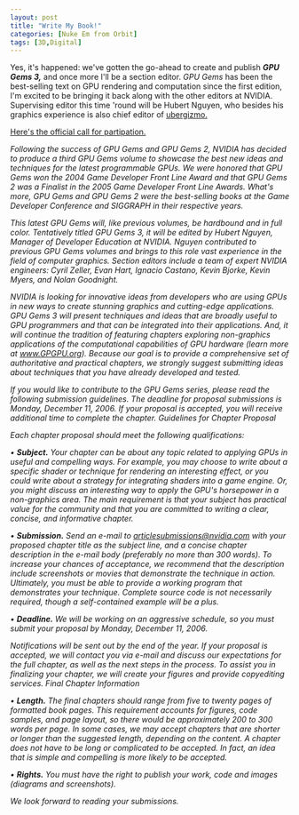 ```yaml
---
layout: post
title: "Write My Book!"
categories: [Nuke Em from Orbit]
tags: [3D,Digital]
---
```

Yes, it's happened: we've gotten the go-ahead to create and publish <cite><b>GPU Gems 3,</b></cite> and once more I'll be a section editor. <cite>GPU Gems</cite> has been the best-selling text on GPU rendering and computation since the first edition, I'm excited to be bringing it back along with the other editors at NVIDIA. Supervising editor this time 'round will be Hubert Nguyen, who besides his graphics experience is also chief editor of <a href="http://www.ubergizmo.com/">ubergizmo.</a>

<a href="http://developer.nvidia.com/object/gpu-gems-3-call-for-participation.html">Here's the official call for partipation.</a>

<!--more-->
<i>Following the success of GPU Gems and GPU Gems 2, NVIDIA has decided to produce a third GPU Gems volume to showcase the best new ideas and techniques for the latest programmable GPUs. We were honored that GPU Gems won the 2004 Game Developer Front Line Award and that GPU Gems 2 was a Finalist in the 2005 Game Developer Front Line Awards. What's more, GPU Gems and GPU Gems 2 were the best-selling books at the Game Developer Conference and SIGGRAPH in their respective years.

This latest GPU Gems will, like previous volumes, be hardbound and in full color. Tentatively titled GPU Gems 3, it will be edited by Hubert Nguyen, Manager of Developer Education at NVIDIA. Nguyen contributed to previous GPU Gems volumes and brings to this role vast experience in the field of computer graphics. Section editors include a team of expert NVIDIA engineers: Cyril Zeller, Evan Hart, Ignacio Castano, Kevin Bjorke, Kevin Myers, and Nolan Goodnight.

NVIDIA is looking for innovative ideas from developers who are using GPUs in new ways to create stunning graphics and cutting-edge applications. GPU Gems 3 will present techniques and ideas that are broadly useful to GPU programmers and that can be integrated into their applications. And, it will continue the tradition of featuring chapters exploring non-graphics applications of the computational capabilities of GPU hardware (learn more at <a href="http://www.gpgpu.org/">www.GPGPU.org</a>). Because our goal is to provide a comprehensive set of authoritative and practical chapters, we strongly suggest submitting ideas about techniques that you have already developed and tested.

If you would like to contribute to the GPU Gems series, please read the following submission guidelines. The deadline for proposal submissions is Monday, December 11, 2006. If your proposal is accepted, you will receive additional time to complete the chapter.
Guidelines for Chapter Proposal

Each chapter proposal should meet the following qualifications:

&#8226; <b>Subject.</b> Your chapter can be about any topic related to applying GPUs in useful and compelling ways. For example, you may choose to write about a specific shader or technique for rendering an interesting effect, or you could write about a strategy for integrating shaders into a game engine. Or, you might discuss an interesting way to apply the GPU's horsepower in a non-graphics area. The main requirement is that your subject has practical value for the community and that you are committed to writing a clear, concise, and informative chapter. 

&#8226; <b>Submission.</b> Send an e-mail to <a href="mailto:articlesubmissions@nvidia.com">articlesubmissions@nvidia.com</a> with your proposed chapter title as the subject line, and a concise chapter description in the e-mail body (preferably no more than 300 words). To increase your chances of acceptance, we recommend that the description include screenshots or movies that demonstrate the technique in action. Ultimately, you must be able to provide a working program that demonstrates your technique. Complete source code is not necessarily required, though a self-contained example will be a plus.

&#8226; <b>Deadline.</b> We will be working on an aggressive schedule, so you must submit your proposal by Monday, December 11, 2006.

Notifications will be sent out by the end of the year. If your proposal is accepted, we will contact you via e-mail and discuss our expectations for the full chapter, as well as the next steps in the process. To assist you in finalizing your chapter, we will create your figures and provide copyediting services.
Final Chapter Information

&#8226; <b>Length.</b> The final chapters should range from five to twenty pages of formatted book pages. This requirement accounts for figures, code samples, and page layout, so there would be approximately 200 to 300 words per page. In some cases, we may accept chapters that are shorter or longer than the suggested length, depending on the content. A chapter does not have to be long or complicated to be accepted. In fact, an idea that is simple and compelling is more likely to be accepted.

&#8226; <b>Rights.</b> You must have the right to publish your work, code and images (diagrams and screenshots).

We look forward to reading your submissions.</i>
